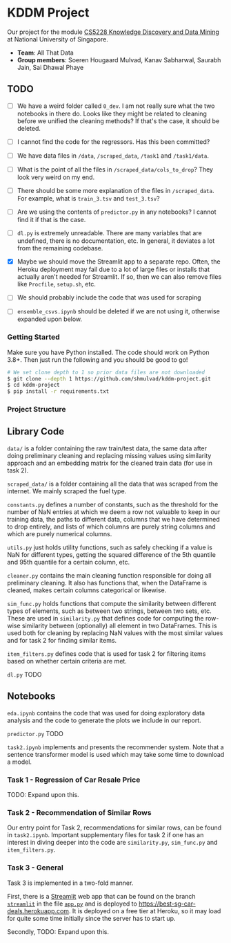 # KDDM Project

Our project for the module [CS5228 Knowledge Discovery and Data Mining][mod] at National University of Singapore.

* **Team**: All That Data
* **Group members**: Soeren Hougaard Mulvad, Kanav Sabharwal, Saurabh Jain, Sai Dhawal Phaye


## TODO

- [ ] We have a weird folder called `0_dev`. I am not really sure what the two notebooks in there do. Looks like they might be related to cleaning before we unified the cleaning methods? If that's the case, it should be deleted.
- [ ] I cannot find the code for the regressors. Has this been committed?
- [ ] We have data files in `/data`, `/scraped_data`, `/task1` and `/task1/data`.
- [ ] What is the point of all the files in `/scraped_data/cols_to_drop`? They look very weird on my end.
- [ ] There should be some more explanation of the files in `/scraped_data`. For example, what is `train_3.tsv` and `test_3.tsv`?
- [ ] Are we using the contents of `predictor.py` in any notebooks? I cannot find it if that is the case.
- [ ] `dl.py` is extremely unreadable. There are many variables that are undefined, there is no documentation, etc. In general, it deviates a lot from the remaining codebase.
- [x] Maybe we should move the Streamlit app to a separate repo. Often, the Heroku deployment may fail due to a lot of large files or installs that actually aren't needed for Streamlit. If so, then we can also remove files like `Procfile`, `setup.sh`, etc.
- [ ] We should probably include the code that was used for scraping
- [ ] `ensemble_csvs.ipynb` should be deleted if we are not using it, otherwise expanded upon below.


### Getting Started

Make sure you have Python installed. The code should work on Python 3.8+. Then just run the following and you should be good to go!

```bash
# We set clone depth to 1 so prior data files are not downloaded
$ git clone --depth 1 https://github.com/shmulvad/kddm-project.git
$ cd kddm-project
$ pip install -r requirements.txt
```

### Project Structure

## Library Code

`data/` is a folder containing the raw train/test data, the same data after doing preliminary cleaning and replacing missing values using similarity approach and an embedding matrix for the cleaned train data (for use in task 2).

`scraped_data/` is a folder containing all the data that was scraped from the internet. We mainly scraped the fuel type.

`constants.py` defines a number of constants, such as the threshold for the number of NaN entries at which we deem a row not valuable to keep in our training data, the paths to different data, columns that we have determined to drop entirely, and lists of which columns are purely string columns and which are purely numerical columns.

`utils.py` just holds utility functions, such as safely checking if a value is NaN for different types, getting the squared difference of the 5th quantile and 95th quantile for a certain column, etc.

`cleaner.py` contains the main cleaning function responsible for doing all preliminary cleaning. It also has functions that, when the DataFrame is cleaned, makes certain columns categorical or likewise.

`sim_func.py` holds functions that compute the similarity between different types of elements, such as between two strings, between two sets, etc. These are used in `similarity.py` that defines code for computing the row-wise similarity between (optionally) all element in two DataFrames. This is used both for cleaning by replacing NaN values with the most similar values and for task 2 for finding similar items.

`item_filters.py` defines code that is used for task 2 for filtering items based on whether certain criteria are met.

`dl.py` TODO



## Notebooks

`eda.ipynb` contains the code that was used for doing exploratory data analysis and the code to generate the plots we include in our report.

`predictor.py` TODO

`task2.ipynb` implements and presents the recommender system. Note that a sentence transformer model is used which may take some time to download a model.



### Task 1 - Regression of Car Resale Price

TODO: Expand upon this.


### Task 2 - Recommendation of Similar Rows

Our entry point for Task 2, recommendations for similar rows, can be found in `task2.ipynb`. Important supplementary files for task 2 if one has an interest in diving deeper into the code are `similarity.py`, `sim_func.py` and `item_filters.py`.


### Task 3 - General

Task 3 is implemented in a two-fold manner.

First, there is a [Streamlit][streamlit] web app that can be found on the branch [`streamlit`][streamlitBranch] in the file [`app.py`][streamlitApp] and is deployed to <https://best-sg-car-deals.herokuapp.com>. It is deployed on a free tier at Heroku, so it may load for quite some time initially since the server has to start up.

Secondly, TODO: Expand upon this.


[streamlit]: https://streamlit.io
[mod]: https://nusmods.com/modules/CS5228/knowledge-discovery-and-data-mining
[streamlitBranch]: https://github.com/shmulvad/kddm-project/tree/streamlit
[streamlitApp]: https://github.com/shmulvad/kddm-project/blob/streamlit/app.py
